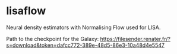 # lisaflow
Neural density estimators with Normalising Flow used for LISA.

Path to the checkpoint for the Galaxy:
https://filesender.renater.fr/?s=download&token=dafcc772-389e-48d5-86e3-10a48d4e5547
